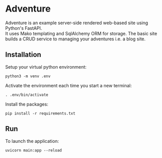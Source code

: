 # Adventure

Adventure is an example server-side rendered web-based site using Python's FastAPI.  
It uses Mako templating and SqlAlchemy ORM for storage.  The basic site builds
a CRUD service to managing your adventures i.e. a blog site.

## Installation

Setup your virtual python environment:
```
python3 -m venv .env
```
Activate the environment each time you start a new terminal:
```
. .env/bin/activate
```

Install the packages:
```
pip install -r requirements.txt
```

## Run

To launch the application:
```
uvicorn main:app --reload
```
